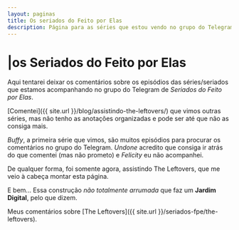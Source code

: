 ```yaml
---
layout: paginas
title: Os seriados do Feito por Elas
description: Página para as séries que estou vendo no grupo do Telegram do Feito por Elas.
---
```

# <span aria-hidden="true">|<span class="h1-menor">os </span></span>Seriados<span class="h1-menor"> do Feito por Elas</span>

Aqui tentarei deixar os comentários sobre os episódios das séries/seriados que estamos acompanhando no grupo do Telegram de _Seriados do Feito por Elas_.  

[Comentei]({{ site.url }}/blog/assistindo-the-leftovers/) que vimos outras séries, mas não tenho as anotações organizadas e pode ser até que não as consiga mais.  

_Buffy_, a primeira série que vimos, são muitos episódios para procurar os comentários no grupo do Telegram. _Undone_ acredito que consiga ir atrás do que comentei (mas não prometo) e _Felicity_ eu não acompanhei.  

De qualquer forma, foi somente agora, assistindo The Leftovers, que me veio à cabeça montar esta página.  

E bem... Essa construção _não totalmente arrumada_ que faz um **Jardim Digital**, pelo que dizem.  

Meus comentários sobre [The Leftovers]({{ site.url }}/seriados-fpe/the-leftovers).